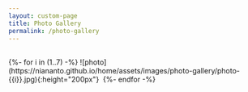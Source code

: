 ```yaml
---
layout: custom-page
title: Photo Gallery
permalink: /photo-gallery
---
```


<!-- ![photo]({{ "{% thumbnail /assets/images/photo-gallery/photo-1.jpg 50x50 " }}%})   -->
<!-- {{ "{% thumbnail https://niananto.github.io/home/assets/images/photo-gallery/photo-1.png 50x50 " }}%}   -->
<!-- [sex]({{ "{% thumbnail /assets/images/photo-gallery/photo-1.jpg 50x50 " }}%}) -->
<!-- {{ "{%- thumbnail /assets/images/photo-gallery/photo-1.jpg 50x50 " }}-%} -->


<br>
{%- for i in (1..7) -%}
![photo](https://niananto.github.io/home/assets/images/photo-gallery/photo-{{i}}.jpg){:height="200px"}&nbsp;
{%- endfor -%}
